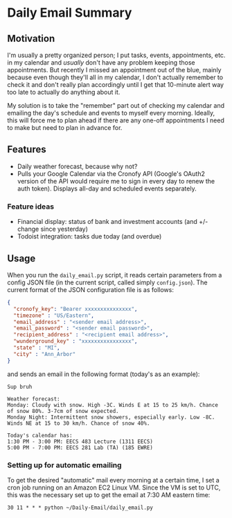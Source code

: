 # Daily Email Summary

## Motivation

I'm usually a pretty organized person; I put tasks, events, appointments, etc. in my calendar and *usually* don't have any problem keeping those appointments.
But recently I missed an appointment out of the blue, mainly because even though they'll all in my calendar, I don't actually remember to check it and don't really plan accordingly until I get that 10-minute alert way too late to actually do anything about it.

My solution is to take the "remember" part out of checking my calendar and emailing the day's schedule and events to myself every morning.
Ideally, this will force me to plan ahead if there are any one-off appointments I need to make but need to plan in advance for.

## Features

* Daily weather forecast, because why not?
* Pulls your Google Calendar via the Cronofy API (Google's OAuth2 version of the API would require me to sign in every day to renew the auth token).
Displays all-day and scheduled events separately.

### Feature ideas

* Financial display: status of bank and investment accounts (and +/- change since yesterday)
* Todoist integration: tasks due today (and overdue)

## Usage

When you run the `daily_email.py` script, it reads certain parameters from a config JSON file (in the current script, called simply `config.json`).
The current format of the JSON configuration file is as follows:

```json
{
  "cronofy_key": "Bearer xxxxxxxxxxxxxxx",
  "timezone" : "US/Eastern",
  "email_address" : "<sender email address>",
  "email_password" : "<sender email password>",
  "recipient_address" : "<recipient email address>",
  "wunderground_key" : "xxxxxxxxxxxxxxxx",
  "state" : "MI",
  "city" : "Ann_Arbor"
}

```

and sends an email in the following format (today's as an example):

```
Sup bruh

Weather forecast:
Monday: Cloudy with snow. High -3C. Winds E at 15 to 25 km/h. Chance of snow 80%. 3-7cm of snow expected.
Monday Night: Intermittent snow showers, especially early. Low -8C. Winds NE at 15 to 30 km/h. Chance of snow 40%.

Today's calendar has:
1:30 PM - 3:00 PM: EECS 483 Lecture (1311 EECS)
5:00 PM - 7:00 PM: EECS 281 Lab (TA) (185 EWRE)
```

### Setting up for automatic emailing

To get the desired "automatic" mail every morning at a certain time, I set a cron job running on an Amazon EC2 Linux VM.
Since the VM is set to UTC, this was the necessary set up to get the email at 7:30 AM eastern time:

```
30 11 * * * python ~/Daily-Email/daily_email.py
```

